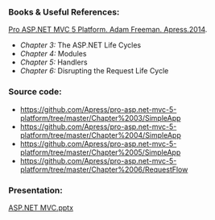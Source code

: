 ### Books & Useful References: 
[Pro ASP.NET MVC 5 Platform. Adam Freeman. Apress.2014](http://www.apress.com/la/book/9781430265412).
 - *Chapter 3:* The ASP.NET Life Cycles
 - *Chapter 4:* Modules
 - *Chapter 5:* Handlers
 - *Chapter 6:* Disrupting the Request Life Cycle

### Source code: 
- https://github.com/Apress/pro-asp.net-mvc-5-platform/tree/master/Chapter%2003/SimpleApp
- https://github.com/Apress/pro-asp.net-mvc-5-platform/tree/master/Chapter%2004/SimpleApp
- https://github.com/Apress/pro-asp.net-mvc-5-platform/tree/master/Chapter%2005/SimpleApp
- https://github.com/Apress/pro-asp.net-mvc-5-platform/tree/master/Chapter%2006/RequestFlow

### Presentation: 
[ASP.NET MVC.pptx](https://github.com/EPM-RD-NETLAB/ASP.NET.MVC/tree/master/Presentations)

